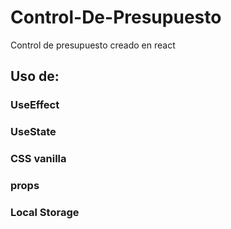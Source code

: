 # Control-De-Presupuesto
Control de presupuesto creado en react 
## Uso de:
 ### UseEffect
 ### UseState
 ### CSS vanilla
 ### props
 ### Local Storage
 
